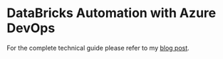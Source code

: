 # DataBricks Automation with Azure DevOps

For the complete technical guide please refer to my [blog post](https://samanax.com/2020/06/01/databricks-automation-with-azure-devops/).
